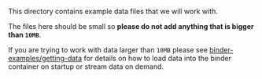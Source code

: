 This directory contains example data files that we will work with.

The files here should be small so **please do not add anything that is bigger than `10MB`**.

If you are trying to work with data larger than `10MB` please see [binder-examples/getting-data](https://github.com/binder-examples/getting-data) for details on how to load data into the binder container on startup or stream data on demand.


